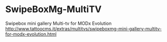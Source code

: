 SwipeBoxMg-MultiTV
==================

Swipebox mini gallery Multi-tv for MODx Evolution
http://www.tattoocms.it/extras/multitvs/swipeboxmg-mini-gallery-multitv-for-modx-evolution.html
